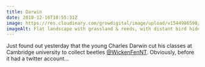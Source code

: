```yaml
---
title: Darwin
date: 2018-12-16T18:55:31Z
image: https://res.cloudinary.com/growdigital/image/upload/v1544986598/wickenfen-2005.jpg
imageAlt: Flat landscape with grassland & reeds, with distant bird hide visible poking up above trees
---
```


Just found out yesterday that the young Charles Darwin cut his classes at Cambridge university to collect beetles [@WickenFenNT](https://mobile.twitter.com/WickenFenNT/). Obviously, before it had a twitter account…
